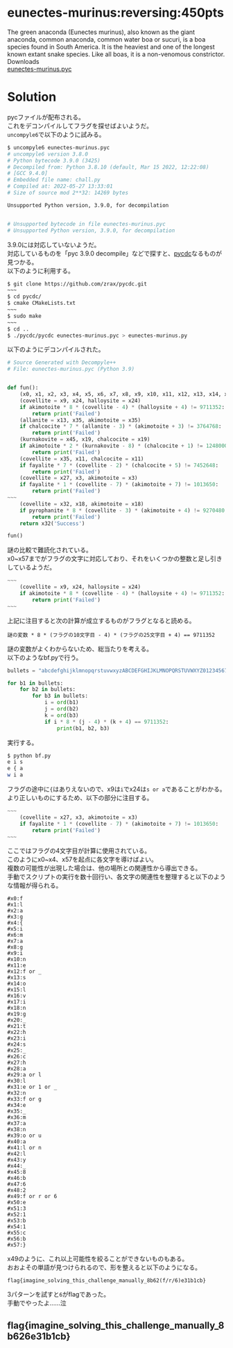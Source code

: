 # eunectes-murinus:reversing:450pts
The green anaconda (Eunectes murinus), also known as the giant anaconda, common anaconda, common water boa or sucuri, is a boa species found in South America. It is the heaviest and one of the longest known extant snake species. Like all boas, it is a non-venomous constrictor.  
Downloads  
[eunectes-murinus.pyc](eunectes-murinus.pyc)  

# Solution
pycファイルが配布される。  
これをデコンパイルしてフラグを探せばよいようだ。  
`uncompyle6`で以下のように試みる。  
```bash
$ uncompyle6 eunectes-murinus.pyc
# uncompyle6 version 3.8.0
# Python bytecode 3.9.0 (3425)
# Decompiled from: Python 3.8.10 (default, Mar 15 2022, 12:22:08)
# [GCC 9.4.0]
# Embedded file name: chall.py
# Compiled at: 2022-05-27 13:33:01
# Size of source mod 2**32: 14269 bytes

Unsupported Python version, 3.9.0, for decompilation


# Unsupported bytecode in file eunectes-murinus.pyc
# Unsupported Python version, 3.9.0, for decompilation
```
3.9.0には対応していないようだ。  
対応しているものを「pyc 3.9.0 decompile」などで探すと、[pycdc](https://github.com/zrax/pycdc)なるものが見つかる。  
以下のように利用する。  
```bash
$ git clone https://github.com/zrax/pycdc.git
~~~
$ cd pycdc/
$ cmake CMakeLists.txt
~~~
$ sudo make
~~~
$ cd ..
$ ./pycdc/pycdc eunectes-murinus.pyc > eunectes-murinus.py
```
以下のようにデコンパイルされた。  
```python
# Source Generated with Decompyle++
# File: eunectes-murinus.pyc (Python 3.9)


def fun():
    (x0, x1, x2, x3, x4, x5, x6, x7, x8, x9, x10, x11, x12, x13, x14, x15, x16, x17, x18, x19, x20, x21, x22, x23, x24, x25, x26, x27, x28, x29, x30, x31, x32, x33, x34, x35, x36, x37, x38, x39, x40, x41, x42, x43, x44, x45, x46, x47, x48, x49, x50, x51, x52, x53, x54, x55, x56, x57) = input('flag?\n').encode()
    (covellite = x9, x24, halloysite = x24)
    if akimotoite * 8 * (covellite - 4) * (halloysite + 4) != 9711352:
        return print('Failed')
    (allanite = x13, x35, akimotoite = x35)
    if chalcocite * 7 * (allanite - 3) * (akimotoite + 3) != 3764768:
        return print('Failed')
    (kurnakovite = x45, x19, chalcocite = x19)
    if akimotoite * 2 * (kurnakovite - 8) * (chalcocite + 1) != 1248000:
        return print('Failed')
    (covellite = x35, x11, chalcocite = x11)
    if fayalite * 7 * (covellite - 2) * (chalcocite + 5) != 7452648:
        return print('Failed')
    (covellite = x27, x3, akimotoite = x3)
    if fayalite * 1 * (covellite - 7) * (akimotoite + 7) != 1013650:
        return print('Failed')
~~~
    (covellite = x32, x18, akimotoite = x18)
    if pyrophanite * 8 * (covellite - 3) * (akimotoite + 4) != 9270480:
        return print('Failed')
    return x32('Success')

fun()
```
謎の比較で難読化されている。  
x0~x57までがフラグの文字に対応しており、それをいくつかの整数と足し引きしているようだ。  
```python
~~~
    (covellite = x9, x24, halloysite = x24)
    if akimotoite * 8 * (covellite - 4) * (halloysite + 4) != 9711352:
        return print('Failed')
~~~
```
上記に注目すると次の計算が成立するものがフラグとなると読める。  
```
謎の変数 * 8 * (フラグの10文字目 - 4) * (フラグの25文字目 + 4) == 9711352
```
謎の変数がよくわからないため、総当たりを考える。  
以下のようなbf.pyで行う。  
```python
bullets = "abcdefghijklmnopqrstuvwxyzABCDEFGHIJKLMNOPQRSTUVWXYZ0123456789{}_"

for b1 in bullets:
    for b2 in bullets:
        for b3 in bullets:
            i = ord(b1)
            j = ord(b2)
            k = ord(b3)
            if i * 8 * (j - 4) * (k + 4) == 9711352:
                print(b1, b2, b3)
```
実行する。  
```bash
$ python bf.py
e i s
e { a
w i a
```
フラグの途中に`{`はありえないので、x9は`i`でx24は`s or a`であることがわかる。  
より正しいものにするため、以下の部分に注目する。  
```python
~~~
    (covellite = x27, x3, akimotoite = x3)
    if fayalite * 1 * (covellite - 7) * (akimotoite + 7) != 1013650:
        return print('Failed')
~~~
```
ここではフラグの4文字目が計算に使用されている。  
このようにx0~x4、x57を起点に各文字を導けばよい。  
複数の可能性が出現した場合は、他の場所との関連性から導出できる。  
手動でスクリプトの実行を数十回行い、各文字の関連性を整理すると以下のような情報が得られる。  
```
#x0:f
#x1:l
#x2:a
#x3:g
#x4:{
#x5:i
#x6:m
#x7:a
#x8:g
#x9:i
#x10:n
#x11:e
#x12:f or _
#x13:s
#x14:o
#x15:l
#x16:v
#x17:i
#x18:n
#x19:g
#x20:_
#x21:t
#x22:h
#x23:i
#x24:s
#x25:_
#x26:c
#x27:h
#x28:a
#x29:a or l
#x30:l
#x31:e or 1 or _
#x32:n
#x33:f or g
#x34:e
#x35:_
#x36:m
#x37:a
#x38:n
#x39:o or u
#x40:a
#x41:l or n
#x42:l
#x43:y
#x44:_
#x45:8
#x46:b
#x47:6
#x48:2
#x49:f or r or 6
#x50:e
#x51:3
#x52:1
#x53:b
#x54:1
#x55:c
#x56:b
#x57:}
```
x49のように、これ以上可能性を絞ることができないものもある。  
おおよその単語が見つけられるので、形を整えると以下のようになる。  
```
flag{imagine_solving_this_challenge_manually_8b62(f/r/6)e31b1cb}
```
3パターンを試すと`6`がflagであった。  
手動でやったよ……泣

## flag{imagine_solving_this_challenge_manually_8b626e31b1cb}